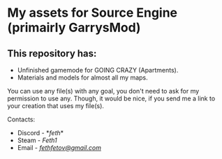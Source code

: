 # My assets for Source Engine (primairly GarrysMod)
## This repository has:
- Unfinished gamemode for GOING CRAZY (Apartments).
- Materials and models for almost all my maps.

You can use any file(s) with any goal, you don't need to ask for my permission to use any. Though, it would be nice, if you send me a link to your creation that uses my file(s).

Contacts:
- Discord - \*_feth_*
- Steam - *Feth1*
- Email - *fethfetov@gmail.com*

